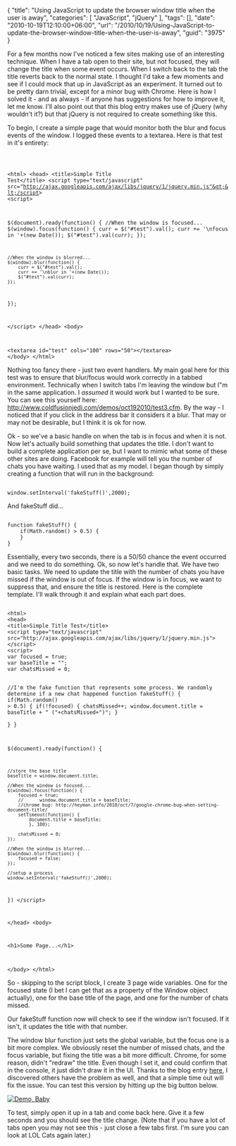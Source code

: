 {
	"title": "Using JavaScript to update the browser window title when the user is away",
	"categories": [
		"JavaScript",
		"jQuery"
	],
	"tags": [],
	"date": "2010-10-19T12:10:00+06:00",
	"url": "/2010/10/19/Using-JavaScript-to-update-the-browser-window-title-when-the-user-is-away",
	"guid": "3975"
}

For a few months now I've noticed a few sites making use of an interesting technique. When I have a tab open to their site, but not focused, they will change the title when some event occurs. When I switch back to the tab the title reverts back to the normal state. I thought I'd take a few moments and see if I could mock that up in JavaScript as an experiment. It turned out to be pretty darn trivial, except for a minor bug with Chrome. Here is how I solved it - and as always - if anyone has suggestions for how to improve it, let me know. I'll also point out that this blog entry makes use of jQuery (why wouldn't it?) but that jQuery is not required to create something like this.
<!--more-->
<p/>

To begin, I create a simple page that would monitor both the blur and focus events of the window. I logged these events to a textarea. Here is that test in it's entirety:

<p/>

<code>

&lt;html&gt;
&lt;head&gt;
&lt;title&gt;Simple Title Test&lt;/title&gt;
&lt;script type="text/javascript" src="http://ajax.googleapis.com/ajax/libs/jquery/1/jquery.min.js"&gt;&lt;/script&gt;
&lt;script&gt;

$(document).ready(function() {
	//When the window is focused...
	$(window).focus(function() {
		curr = $("#test").val();
		curr += '\nfocus in '+(new Date());
		$("#test").val(curr);
	});

	//When the window is blurred...
	$(window).blur(function() {
		curr = $("#test").val();
		curr += '\nblur in '+(new Date());
		$("#test").val(curr);
	});
	
});

&lt;/script&gt;
&lt;/head&gt;
&lt;body&gt;

&lt;textarea id="test" cols="100" rows="50"&gt;&lt;/textarea&gt;
&lt;/body&gt;
&lt;/html&gt;
</code>

<p/>

Nothing too fancy there - just two event handlers. My main goal here for this test was to ensure that blur/focus would work correctly in a tabbed environment. Technically when I switch tabs I'm leaving the window but I"m in the same application. I <i>assumed</i> it would work but I wanted to be sure. You can see this yourself here: <a href="http://www.raymondcamden.com/demos/oct192010/test3.cfm">http://www.coldfusionjedi.com/demos/oct192010/test3.cfm</a>. By the way - I noticed that if you click in the address bar it considers it a blur. That may or may not be desirable, but I think it is ok for now.

<p/>

Ok - so we've a basic handle on when the tab is in focus and when it is not. Now let's actually build something that updates the title. I don't want to build a complete application per se, but I want to mimic what some of these other sites are doing. Facebook for example will tell you the number of chats you have waiting. I used that as my model. I began though by simply creating a function that will run in the background:

<p/>

<code>
window.setInterval('fakeStuff()',2000);
</code>

<p/>

And fakeStuff did...

<p/>

<code>
function fakeStuff() {
	if(Math.random() &gt; 0.5) {
	}
}
</code>

<p/>

Essentially, every two seconds, there is a 50/50 chance the event occurred and we need to do something. Ok, so now let's handle that. We have two basic tasks. We need to update the title with the number of chats you have missed if the window is out of focus. If the window is in focus, we want to suppress that, and ensure the title is restored. Here is the complete template. I'll walk through it and explain what each part does.

<p/>

<code>
&lt;html&gt;
&lt;head&gt;
&lt;title&gt;Simple Title Test&lt;/title&gt;
&lt;script type="text/javascript" src="http://ajax.googleapis.com/ajax/libs/jquery/1/jquery.min.js"&gt;&lt;/script&gt;
&lt;script&gt;
var focused = true;
var baseTitle = "";
var chatsMissed = 0;

//I'm the fake function that represents some process. We randomly determine if a new chat happened
function fakeStuff() {
	if(Math.random() &gt; 0.5) {
		if(!focused) {
			chatsMissed++;
			window.document.title = baseTitle + " ("+chatsMissed+")";
		}		
	}
}

$(document).ready(function() {

	//store the base title
	baseTitle = window.document.title;
	
	//When the window is focused...
	$(window).focus(function() {
		focused = true;
		//		window.document.title = baseTitle;
		//chrome bug: http://heyman.info/2010/oct/7/google-chrome-bug-when-setting-document-title/
		setTimeout(function() {
			document.title = baseTitle;
			}, 100);
			
		chatsMissed = 0;
	});

	//When the window is blurred...
	$(window).blur(function() {
		focused = false;
	});

	//setup a process
	window.setInterval('fakeStuff()',2000);
})
&lt;/script&gt;

&lt;/head&gt;
&lt;body&gt;

&lt;h1&gt;Some Page...&lt;/h1&gt;

&lt;/body&gt;
&lt;/html&gt;
</code>

<p/>

So - skipping to the script block, I create 3 page wide variables. One for the focused state (I bet I can get that as a property of the Window object actually), one for the base title of the page, and one for the number of chats missed.

<p/>

Our fakeStuff function now will check to see if the window isn't focused. If it isn't, it updates the title with that number. 

<p/>

The window blur function just sets the global variable, but the focus one is a bit more complex. We obviously reset the number of missed chats, and the focus variable, but fixing the title was a bit more difficult. Chrome, for some reason, didn't "redraw" the title. Even though I set it, and could confirm that in the console, it just didn't draw it in the UI. Thanks to the blog entry <a href="http://heyman.info/2010/oct/7/google-chrome-bug-when-setting-document-title/">here</a>, I discovered others have the problem as well, and that a simple time out will fix the issue. You can test this version by hitting up the big button below.

<p/>

<a href="http://www.coldfusionjedi.com/demos/oct192010/test1.cfm"><img src="http://www.coldfusionjedi.com/images/icon_128.png" title="Demo, Baby" border="0"></a>

<p/>

To test, simply open it up in a tab and come back here. Give it a few seconds and you should see the title change. (Note that if you have a lot of tabs open you may not see this - just close a few tabs first. I'm sure you can look at LOL Cats again later.)